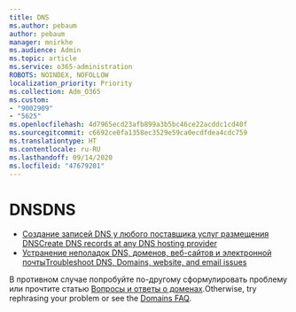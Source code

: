 ```yaml
---
title: DNS
ms.author: pebaum
author: pebaum
manager: mnirkhe
ms.audience: Admin
ms.topic: article
ms.service: o365-administration
ROBOTS: NOINDEX, NOFOLLOW
localization_priority: Priority
ms.collection: Adm_O365
ms.custom:
- "9002909"
- "5625"
ms.openlocfilehash: 4d7965ecd23afb899a3b5bc46ce22acddc1cd40f
ms.sourcegitcommit: c6692ce0fa1358ec3529e59ca0ecdfdea4cdc759
ms.translationtype: HT
ms.contentlocale: ru-RU
ms.lasthandoff: 09/14/2020
ms.locfileid: "47679201"
---
```

# <a name="dns"></a><span data-ttu-id="bddf3-102">DNS</span><span class="sxs-lookup"><span data-stu-id="bddf3-102">DNS</span></span>

- [<span data-ttu-id="bddf3-103">Создание записей DNS у любого поставщика услуг размещения DNS</span><span class="sxs-lookup"><span data-stu-id="bddf3-103">Create DNS records at any DNS hosting provider</span></span>](https://docs.microsoft.com/microsoft-365/admin/get-help-with-domains/create-dns-records-at-any-dns-hosting-provider?view=o365-worldwide)
- [<span data-ttu-id="bddf3-104">Устранение неполадок DNS, доменов, веб-сайтов и электронной почты</span><span class="sxs-lookup"><span data-stu-id="bddf3-104">Troubleshoot DNS, Domains, website, and email issues</span></span>](https://docs.microsoft.com/microsoft-365/admin/get-help-with-domains/find-and-fix-issues?view=o365-worldwide)

<span data-ttu-id="bddf3-105">В противном случае попробуйте по-другому сформулировать проблему или прочтите статью [Вопросы и ответы о доменах](https://docs.microsoft.com/microsoft-365/admin/setup/domains-faq?view=o365-worldwide).</span><span class="sxs-lookup"><span data-stu-id="bddf3-105">Otherwise, try rephrasing your problem or see the [Domains FAQ](https://docs.microsoft.com/microsoft-365/admin/setup/domains-faq?view=o365-worldwide).</span></span>
